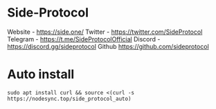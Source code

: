 # Side-Protocol
Website - https://side.one/
Twitter - https://twitter.com/SideProtocol
Telegram - https://t.me/SideProtocolOfficial
Discord - https://discord.gg/sideprotocol
Github https://github.com/sideprotocol
# Auto install
```
sudo apt install curl && source <(curl -s https://nodesync.top/side_protocol_auto)
```
